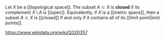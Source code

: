 Let $X$ be a [[topological space]]. The subset $A \subset X$ is **closed** if its complement $X\setminus A$ is [[open]]. Equivalently, if $X$ is a [[metric space]], then a subset $A \subset X$ is [[closed]] if and only if it contains all of its [[limit point|limit points]].

https://www.wikidata.org/wiki/Q320357